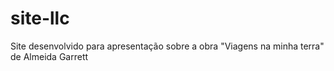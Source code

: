 # site-llc
Site desenvolvido para apresentação sobre a obra "Viagens na minha terra" de Almeida Garrett
